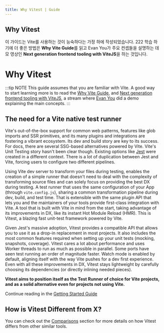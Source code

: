 ```yaml
---
title: Why Vitest | Guide
---
```


## Why Vitest
이 가이드는 Vite를 사용하는 것이 능숙하다는 가정 하에 작성되었습니다. 222
학습 하기에 더 좋은 방법은 **Why Vite Guide**를 읽고 Evan You가 주요 컨셉들을 설명하는 데모 영상인 **Next generation frontend tooling with ViteJS**을 하는 것입니다. 

# Why Vitest

:::tip NOTE
This guide assumes that you are familiar with Vite. A good way to start learning more is to read the [Why Vite Guide](https://vitejs.dev/guide/why.html), and [Next generation frontend tooling with ViteJS](https://www.youtube.com/watch?v=UJypSr8IhKY), a stream where [Evan You](https://twitter.com/youyuxi) did a demo explaining the main concepts.
:::

## The need for a Vite native test runner

Vite's out-of-the-box support for common web patterns, features like glob imports and SSR primitives, and its many plugins and integrations are fostering a vibrant ecosystem. Its dev and build story are key to its success. For docs, there are several SSG-based alternatives powered by Vite. Vite's Unit Testing story hasn't been clear though. Existing options like [Jest](https://jestjs.io/) were created in a different context. There is a lot of duplication between Jest and Vite, forcing users to configure two different pipelines.

Using Vite dev server to transform your files during testing, enables the creation of a simple runner that doesn't need to deal with the complexity of transforming source files and can solely focus on providing the best DX during testing. A test runner that uses the same configuration of your App (through `vite.config.js`), sharing a common transformation pipeline during dev, build, and test time. That is extensible with the same plugin API that lets you and the maintainers of your tools provide first-class integration with Vite. A tool that is built with Vite in mind from the start, taking advantage of its improvements in DX, like its instant Hot Module Reload (HMR). This is Vitest, a blazing fast unit-test framework powered by Vite.

Given Jest's massive adoption, Vitest provides a compatible API that allows you to use it as a drop-in replacement in most projects. It also includes the most common features required when setting up your unit tests (mocking, snapshots, coverage). Vitest cares a lot about performance and uses Worker threads to run as much as possible in parallel. Some ports have seen test running an order of magnitude faster. Watch mode is enabled by default, aligning itself with the way Vite pushes for a dev first experience. Even with all these improvements in DX, Vitest stays lightweight by carefully choosing its dependencies (or directly inlining needed pieces).

**Vitest aims to position itself as the Test Runner of choice for Vite projects, and as a solid alternative even for projects not using Vite.**

Continue reading in the [Getting Started Guide](./index)

## How is Vitest Different from X?

You can check out the [Comparisons](./comparisons) section for more details on how Vitest differs from other similar tools.
